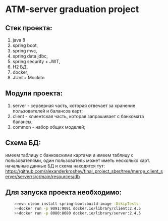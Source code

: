 # ATM-server graduation project
## Cтек проекта:
 1) java 8
 2) spring boot,
 3) spring mvc,
 4) spring data jdbc,
 5) spring security + JWT,
 6) H2 БД,
 7) docker;
 8) JUnit+ Mockito


## Модули проекта:
 1) server -  серверная часть, которая отвечает за хранение пользователей и балансов карт;
 2) client -  клиентская часть, которая запрашивает с банкомата балансы;
 3) common -  набор общих моделей;

## Схема БД: 
имеем таблицу с банковскими картами и имеем таблицу с пользователями, один пользователь может иметь несколько карт.
начальные данные БД и схема находятся тут: 
https://github.com/alexanderkroshev/final_project_sber/tree/merge_client_server/server/src/main/resources/db

## Для запуска проекта необходимо:
```bash
    >>mvn clean install spring-boot:build-image -DskipTests
    >>docker run -p 9091:9091 docker.io/library/client:2.4.5
    >>docker run -p 8080:8080 docker.io/library/server:2.4.5
```
